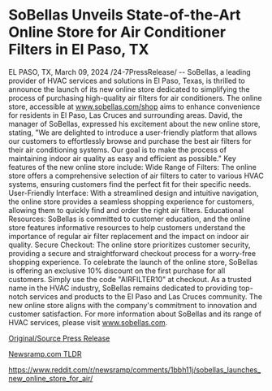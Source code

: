 # SoBellas Unveils State-of-the-Art Online Store for Air Conditioner Filters in El Paso, TX

EL PASO, TX, March 09, 2024 /24-7PressRelease/ -- SoBellas, a leading provider of HVAC services and solutions in El Paso, Texas, is thrilled to announce the launch of its new online store dedicated to simplifying the process of purchasing high-quality air filters for air conditioners. The online store, accessible at www.sobellas.com/shop aims to enhance convenience for residents in El Paso, Las Cruces and surrounding areas.  David, the manager of SoBellas, expressed his excitement about the new online store, stating, "We are delighted to introduce a user-friendly platform that allows our customers to effortlessly browse and purchase the best air filters for their air conditioning systems. Our goal is to make the process of maintaining indoor air quality as easy and efficient as possible."  Key features of the new online store include:  Wide Range of Filters: The online store offers a comprehensive selection of air filters to cater to various HVAC systems, ensuring customers find the perfect fit for their specific needs.  User-Friendly Interface: With a streamlined design and intuitive navigation, the online store provides a seamless shopping experience for customers, allowing them to quickly find and order the right air filters.  Educational Resources: SoBellas is committed to customer education, and the online store features informative resources to help customers understand the importance of regular air filter replacement and the impact on indoor air quality.  Secure Checkout: The online store prioritizes customer security, providing a secure and straightforward checkout process for a worry-free shopping experience.  To celebrate the launch of the online store, SoBellas is offering an exclusive 10% discount on the first purchase for all customers. Simply use the code "AIRFILTER10" at checkout.  As a trusted name in the HVAC industry, SoBellas remains dedicated to providing top-notch services and products to the El Paso and Las Cruces community. The new online store aligns with the company's commitment to innovation and customer satisfaction.  For more information about SoBellas and its range of HVAC services, please visit www.sobellas.com. 

[Original/Source Press Release](https://www.24-7pressrelease.com/press-release/509155/sobellas-unveils-state-of-the-art-online-store-for-air-conditioner-filters-in-el-paso-tx)
                    

[Newsramp.com TLDR](None) 

https://www.reddit.com/r/newsramp/comments/1bbh11j/sobellas_launches_new_online_store_for_air/